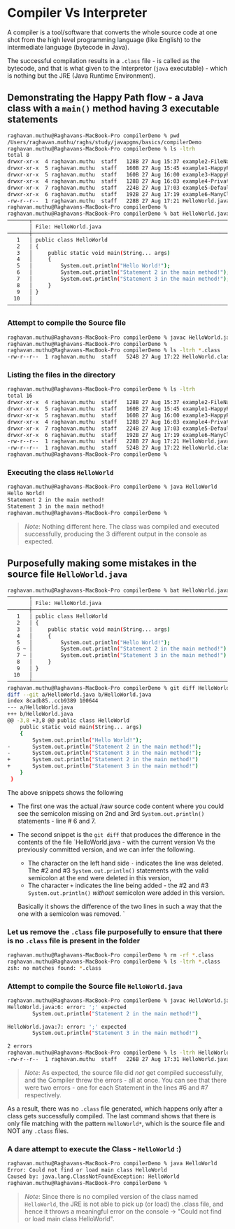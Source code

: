 # Compiler Vs Interpreter 

A compiler is a tool/software that converts the whole source code at one shot from the high level programming language (like English) to the intermediate language (bytecode in Java).

The successful compilation results in a `.class` file - is called as the bytecode, and that is what given to the Interpretor (`java` executable) - which is nothing but the JRE (Java Runtime Environment).

## Demonstrating the Happy Path flow - a Java class with a `main()` method having 3 executable statements

```sh
raghavan.muthu@Raghavans-MacBook-Pro compilerDemo % pwd
/Users/raghavan.muthu/raghs/study/javapgms/basics/compilerDemo
raghavan.muthu@Raghavans-MacBook-Pro compilerDemo % ls -ltrh
total 8
drwxr-xr-x  4 raghavan.muthu  staff   128B 27 Aug 15:37 example2-FileNameWrong
drwxr-xr-x  5 raghavan.muthu  staff   160B 27 Aug 15:45 example1-HappyPath
drwxr-xr-x  5 raghavan.muthu  staff   160B 27 Aug 16:00 example3-HappyPath-ClassNameNonCompliant
drwxr-xr-x  4 raghavan.muthu  staff   128B 27 Aug 16:03 example4-PrivateClass
drwxr-xr-x  7 raghavan.muthu  staff   224B 27 Aug 17:03 example5-DefaultClass
drwxr-xr-x  6 raghavan.muthu  staff   192B 27 Aug 17:19 example6-ManyClasses
-rw-r--r--  1 raghavan.muthu  staff   228B 27 Aug 17:21 HelloWorld.java
raghavan.muthu@Raghavans-MacBook-Pro compilerDemo % 
raghavan.muthu@Raghavans-MacBook-Pro compilerDemo % bat HelloWorld.java 
───────┬───────────────────────────────────────────────────────────────────────────────────────────────────────────────────────
       │ File: HelloWorld.java
───────┼───────────────────────────────────────────────────────────────────────────────────────────────────────────────────────
   1   │ public class HelloWorld
   2   │ {
   3   │     public static void main(String... args)
   4   │     {
   5   │         System.out.println("Hello World!");
   6   │         System.out.println("Statement 2 in the main method!");
   7   │         System.out.println("Statement 3 in the main method!");
   8   │     }
   9   │ }
  10   │ 
───────┴───────────────────────────────────────────────────────────────────────────────────────────────────────────────────────
```

### Attempt to compile the Source file 

```sh
raghavan.muthu@Raghavans-MacBook-Pro compilerDemo % javac HelloWorld.java 
raghavan.muthu@Raghavans-MacBook-Pro compilerDemo % 
raghavan.muthu@Raghavans-MacBook-Pro compilerDemo % ls -ltrh *.class
-rw-r--r--  1 raghavan.muthu  staff   524B 27 Aug 17:22 HelloWorld.class
```

### Listing the files in the directory 

```sh
raghavan.muthu@Raghavans-MacBook-Pro compilerDemo % ls -ltrh
total 16
drwxr-xr-x  4 raghavan.muthu  staff   128B 27 Aug 15:37 example2-FileNameWrong
drwxr-xr-x  5 raghavan.muthu  staff   160B 27 Aug 15:45 example1-HappyPath
drwxr-xr-x  5 raghavan.muthu  staff   160B 27 Aug 16:00 example3-HappyPath-ClassNameNonCompliant
drwxr-xr-x  4 raghavan.muthu  staff   128B 27 Aug 16:03 example4-PrivateClass
drwxr-xr-x  7 raghavan.muthu  staff   224B 27 Aug 17:03 example5-DefaultClass
drwxr-xr-x  6 raghavan.muthu  staff   192B 27 Aug 17:19 example6-ManyClasses
-rw-r--r--  1 raghavan.muthu  staff   228B 27 Aug 17:21 HelloWorld.java
-rw-r--r--  1 raghavan.muthu  staff   524B 27 Aug 17:22 HelloWorld.class
raghavan.muthu@Raghavans-MacBook-Pro compilerDemo % 
```

### Executing the class `HelloWorld`

```sh
raghavan.muthu@Raghavans-MacBook-Pro compilerDemo % java HelloWorld 
Hello World!
Statement 2 in the main method!
Statement 3 in the main method!
raghavan.muthu@Raghavans-MacBook-Pro compilerDemo % 
```

> *Note*: Nothing different here. The class was compiled and executed successfully, producing the 3 different output in the console as expected. 

## Purposefully making some mistakes in the source file `HelloWorld.java`

```sh
raghavan.muthu@Raghavans-MacBook-Pro compilerDemo % bat HelloWorld.java 
───────┬───────────────────────────────────────────────────────────────────────────────────────────────────────────────────────
       │ File: HelloWorld.java
───────┼───────────────────────────────────────────────────────────────────────────────────────────────────────────────────────
   1   │ public class HelloWorld
   2   │ {
   3   │     public static void main(String... args)
   4   │     {
   5   │         System.out.println("Hello World!");
   6 ~ │         System.out.println("Statement 2 in the main method!")
   7 ~ │         System.out.println("Statement 3 in the main method!")
   8   │     }
   9   │ }
  10   │ 
───────┴───────────────────────────────────────────────────────────────────────────────────────────────────────────────────────
raghavan.muthu@Raghavans-MacBook-Pro compilerDemo % git diff HelloWorld.java 
diff --git a/HelloWorld.java b/HelloWorld.java
index 8cadb85..ccb9389 100644
--- a/HelloWorld.java
+++ b/HelloWorld.java
@@ -3,8 +3,8 @@ public class HelloWorld
 	public static void main(String... args)
 	{
 		System.out.println("Hello World!");
-		System.out.println("Statement 2 in the main method!");
-		System.out.println("Statement 3 in the main method!");
+		System.out.println("Statement 2 in the main method!")
+		System.out.println("Statement 3 in the main method!")
 	}
 }
```

The above snippets shows the following

* The first one was the actual /raw source code content where you could see the semicolon missing on 2nd and 3rd `System.out.println()` statements - line # 6 and 7.
* The second snippet is the `git diff` that produces the difference in the contents of the file `HelloWorld.java - with the current version Vs the previously committed version, and we can infer the following. 
   - The character on the left hand side `-` indicates the line was deleted. The #2 and #3 `System.out.println()` statements with the valid semicolon at the end were deleted in this version,
   - The character `+` indicates the line being added - the #2 and #3 `System.out.println()` _without_ semicolon were added in this version. 

   Basically it shows the difference of the two lines in such a way that the one with a semicolon was removed. `

### Let us remove the `.class` file purposefully to ensure that there is no `.class` file is present in the folder 

```sh 
raghavan.muthu@Raghavans-MacBook-Pro compilerDemo % rm -rf *.class
raghavan.muthu@Raghavans-MacBook-Pro compilerDemo % ls -ltrh *.class
zsh: no matches found: *.class
```

### Attempt to compile the Source file `HelloWorld.java`

```sh
raghavan.muthu@Raghavans-MacBook-Pro compilerDemo % javac HelloWorld.java 
HelloWorld.java:6: error: ';' expected
		System.out.println("Statement 2 in the main method!")
		                                                     ^
HelloWorld.java:7: error: ';' expected
		System.out.println("Statement 3 in the main method!")
		                                                     ^
2 errors
raghavan.muthu@Raghavans-MacBook-Pro compilerDemo % ls -ltrh HelloWorld*
-rw-r--r--  1 raghavan.muthu  staff   226B 27 Aug 17:31 HelloWorld.java
```

> *Note*: As expected, the source file did _not_ get compiled successfully, and the Compiler threw the errors - all at once. You can see that there were two errors - one for each Statement in the lines #6 and #7 respectively. 

As a result, there was no `.class` file generated, which happens only after a class gets successfully compiled. The last command shows that there is only file matching with the pattern `HelloWorld*`, which is the source file and NOT any `.class` files.

### A dare attempt to execute the Class - `HelloWorld` :) 

```sh
raghavan.muthu@Raghavans-MacBook-Pro compilerDemo % java HelloWorld      
Error: Could not find or load main class HelloWorld
Caused by: java.lang.ClassNotFoundException: HelloWorld
raghavan.muthu@Raghavans-MacBook-Pro compilerDemo % 
```

> *Note*: Since there is no compiled version of the class named `HelloWorld`, the JRE is not able to pick up (or load) the .class file, and hence it throws a meaningful error on the console &rarr; "Could not find or load main class HelloWorld". 


